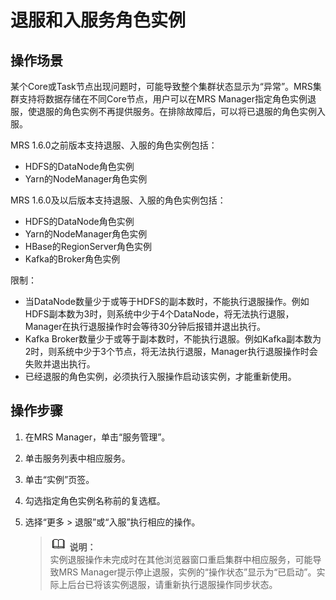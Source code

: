 # 退服和入服务角色实例<a name="ZH-CN_TOPIC_0174499428"></a>

## 操作场景<a name="zh-cn_topic_0043134240_section6659216414560"></a>

某个Core或Task节点出现问题时，可能导致整个集群状态显示为“异常”。MRS集群支持将数据存储在不同Core节点，用户可以在MRS Manager指定角色实例退服，使退服的角色实例不再提供服务。在排除故障后，可以将已退服的角色实例入服。

MRS 1.6.0之前版本支持退服、入服的角色实例包括：

-   HDFS的DataNode角色实例
-   Yarn的NodeManager角色实例

MRS 1.6.0及以后版本支持退服、入服的角色实例包括：

-   HDFS的DataNode角色实例
-   Yarn的NodeManager角色实例
-   HBase的RegionServer角色实例
-   Kafka的Broker角色实例

限制：

-   当DataNode数量少于或等于HDFS的副本数时，不能执行退服操作。例如HDFS副本数为3时，则系统中少于4个DataNode，将无法执行退服，Manager在执行退服操作时会等待30分钟后报错并退出执行。
-   Kafka Broker数量少于或等于副本数时，不能执行退服。例如Kafka副本数为2时，则系统中少于3个节点，将无法执行退服，Manager执行退服操作时会失败并退出执行。
-   已经退服的角色实例，必须执行入服操作启动该实例，才能重新使用。

## 操作步骤<a name="zh-cn_topic_0043134240_section4436513915031"></a>

1.  在MRS Manager，单击“服务管理”。
2.  单击服务列表中相应服务。
3.  单击“实例”页签。
4.  勾选指定角色实例名称前的复选框。
5.  选择“更多 \> 退服”或“入服”执行相应的操作。

    >![](public_sys-resources/icon-note.gif) **说明：**   
    >实例退服操作未完成时在其他浏览器窗口重启集群中相应服务，可能导致MRS Manager提示停止退服，实例的“操作状态”显示为“已启动”。实际上后台已将该实例退服，请重新执行退服操作同步状态。  



